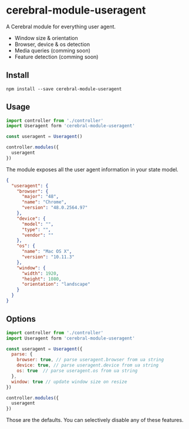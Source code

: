 # cerebral-module-useragent

A Cerebral module for everything user agent.

- Window size & orientation
- Browser, device & os detection
- Media queries (comming soon)
- Feature detection (comming soon)

## Install

```
npm install --save cerebral-module-useragent
```

## Usage

```javascript
import controller from './controller'
import Useragent form 'cerebral-module-useragent'

const useragent = Useragent()

controller.modules({
  useragent
})
```

The module exposes all the user agent information in your state model.

```json
{
  "useragent": {
    "browser": {
      "major": "48",
      "name": "Chrome",
      "version": "48.0.2564.97"
    },
    "device": {
      "model": "",
      "type": "",
      "vendor": ""
    },
    "os": {
      "name": "Mac OS X",
      "version": "10.11.3"
    },
    "window": {
      "width": 1920,
      "height": 1080,
      "orientation": "landscape"
    }
  }
}
```

## Options

```javascript
import controller from './controller'
import Useragent form 'cerebral-module-useragent'

const useragent = Useragent({
  parse: {
    browser: true, // parse useragent.browser from ua string
    device: true, // parse useragent.device from ua string
    os: true  // parse useragent.os from ua string
  },
  window: true // update window size on resize
})

controller.modules({
  useragent
})
```

Those are the defaults. You can selectively disable any of these features.
